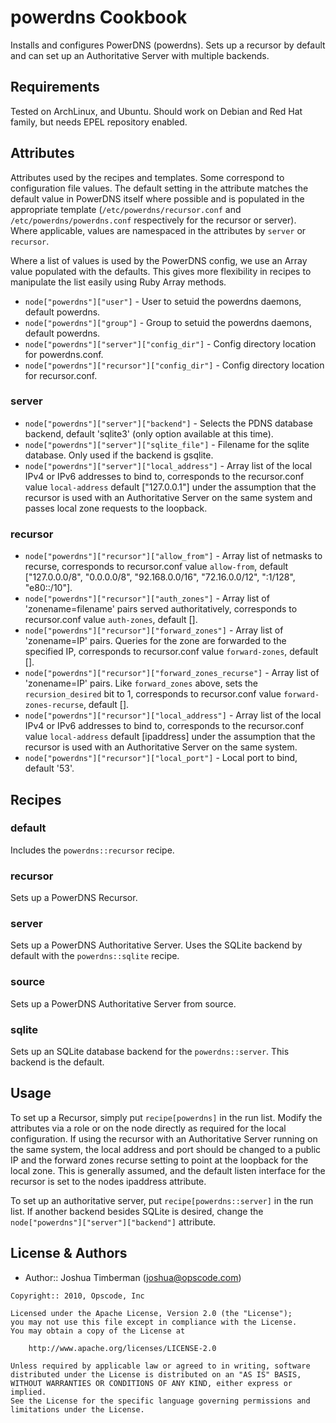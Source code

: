 powerdns Cookbook
=============
Installs and configures PowerDNS (powerdns). Sets up a recursor by default and can set up an Authoritative Server with multiple backends.


Requirements
------------
Tested on ArchLinux, and Ubuntu. Should work on Debian and Red Hat family, but needs EPEL repository enabled.


Attributes
----------
Attributes used by the recipes and templates. Some correspond to configuration file values. The default setting in the attribute matches the default value in PowerDNS itself where possible and is populated in the appropriate template (`/etc/powerdns/recursor.conf` and `/etc/powerdns/powerdns.conf` respectively for the recursor or server). Where applicable, values are namespaced in the attributes by `server` or `recursor`.

Where a list of values is used by the PowerDNS config, we use an Array value populated with the defaults. This gives more flexibility in recipes to manipulate the list easily using Ruby Array methods.

- `node["powerdns"]["user"]` - User to setuid the powerdns daemons, default powerdns.
- `node["powerdns"]["group"]` - Group to setuid the powerdns daemons, default powerdns.
- `node["powerdns"]["server"]["config_dir"]` - Config directory location for powerdns.conf.
- `node["powerdns"]["recursor"]["config_dir"]` - Config directory location for recursor.conf.

### server
- `node["powerdns"]["server"]["backend"]` - Selects the PDNS database backend, default 'sqlite3' (only option available at this time).
- `node["powerdns"]["server"]["sqlite_file"]` - Filename for the sqlite database. Only used if the backend is gsqlite.
- `node["powerdns"]["server"]["local_address"]` - Array list of the local IPv4 or IPv6 addresses to bind to, corresponds to the recursor.conf value `local-address` default ["127.0.0.1"] under the assumption that the recursor is used with an Authoritative Server on the same system and passes local zone requests to the loopback.

### recursor
- `node["powerdns"]["recursor"]["allow_from"]` - Array list of netmasks to recurse, corresponds to recursor.conf value `allow-from`, default ["127.0.0.0/8", "0.0.0.0/8", "92.168.0.0/16", "72.16.0.0/12", ":1/128", "e80::/10"].
- `node["powerdns"]["recursor"]["auth_zones"]` - Array list of 'zonename=filename' pairs served authoritatively, corresponds to recursor.conf value `auth-zones`, default [].
- `node["powerdns"]["recursor"]["forward_zones"]` - Array list of 'zonename=IP' pairs. Queries for the zone are forwarded to the specified IP, corresponds to recursor.conf value `forward-zones`, default [].
- `node["powerdns"]["recursor"]["forward_zones_recurse"]` - Array list of 'zonename=IP' pairs. Like `forward_zones` above, sets the `recursion_desired` bit to 1, corresponds to recursor.conf value `forward-zones-recurse`, default [].
- `node["powerdns"]["recursor"]["local_address"]` - Array list of the local IPv4 or IPv6 addresses to bind to, corresponds to the recursor.conf value `local-address` default [ipaddress] under the assumption that the recursor is used with an Authoritative Server on the same system.
- `node["powerdns"]["recursor"]["local_port"]` - Local port to bind, default '53'.


Recipes
-------
### default
Includes the `powerdns::recursor` recipe.

### recursor
Sets up a PowerDNS Recursor.

### server
Sets up a PowerDNS Authoritative Server. Uses the SQLite backend by default with the `powerdns::sqlite` recipe.

### source
Sets up a PowerDNS Authoritative Server from source.

### sqlite
Sets up an SQLite database backend for the `powerdns::server`. This backend is the default.


Usage
-----
To set up a Recursor, simply put `recipe[powerdns]` in the run list. Modify the attributes via a role or on the node directly as required for the local configuration. If using the recursor with an Authoritative Server running on the same system, the local address and port should be changed to a public IP and the forward zones recurse setting to point at the loopback for the local zone. This is generally assumed, and the default listen interface for the recursor is set to the nodes ipaddress attribute.

To set up an authoritative server, put `recipe[powerdns::server]` in the run list. If another backend besides SQLite is desired, change the `node["powerdns"]["server"]["backend"]` attribute.


License & Authors
-----------------
- Author:: Joshua Timberman (<joshua@opscode.com>)

```text
Copyright:: 2010, Opscode, Inc

Licensed under the Apache License, Version 2.0 (the "License");
you may not use this file except in compliance with the License.
You may obtain a copy of the License at

    http://www.apache.org/licenses/LICENSE-2.0

Unless required by applicable law or agreed to in writing, software
distributed under the License is distributed on an "AS IS" BASIS,
WITHOUT WARRANTIES OR CONDITIONS OF ANY KIND, either express or implied.
See the License for the specific language governing permissions and
limitations under the License.
```
